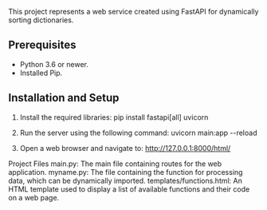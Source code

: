 This project represents a web service created using FastAPI for dynamically sorting dictionaries.

## Prerequisites

- Python 3.6 or newer.
- Installed Pip.

## Installation and Setup

1. Install the required libraries:
   pip install fastapi[all] uvicorn

2. Run the server using the following command:
   uvicorn main:app --reload

3. Open a web browser and navigate to:
   http://127.0.0.1:8000/html/
  

Project Files
main.py: The main file containing routes for the web application.
myname.py: The file containing the function for processing data, which can be dynamically imported.
templates/functions.html: An HTML template used to display a list of available functions and their code on a web page.



